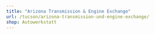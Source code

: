 ```yaml
---
title: "Arizona Transmission & Engine Exchange"
url: /tucson/arizona-transmission-und-engine-exchange/
shop: Autowerkstatt
---
```


